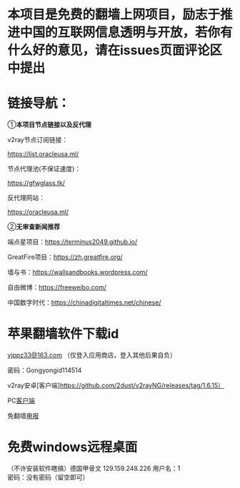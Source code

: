# 本项目是免费的翻墙上网项目，励志于推进中国的互联网信息透明与开放，若你有什么好的意见，请在issues页面评论区中提出

# 链接导航：

①**本项目节点链接以及反代理**

v2ray节点订阅链接：

https://list.oracleusa.ml/

节点代理池(不保证速度)：

https://gfwglass.tk/

反代理网站：

https://oracleusa.ml/

②**无审查新闻推荐**

端点星项目：https://terminus2049.github.io/

GreatFire项目：https://zh.greatfire.org/
 
墙与书：https://wallsandbooks.wordpress.com/

自由微博：https://freeweibo.com/

中国数字时代：https://chinadigitaltimes.net/chinese/


# 苹果翻墙软件下载id

vjppz33@163.com
（仅登入应用商店，登入其他后果自负）

密码：Gongyongid114514

v2ray安卓[客户端]https://github.com/2dust/v2rayNG/releases/tag/1.6.15）

PC[客户端](https://github.com/2dust/v2rayN/releases)

免翻墙[电报](https://github.com/NekoX-Dev/NekoX/releases)


# 免费windows远程桌面
（不许安装软件瞎搞）德国甲骨文
129.159.248.226 
用户名：1  
密码：没有密码（留空即可）
